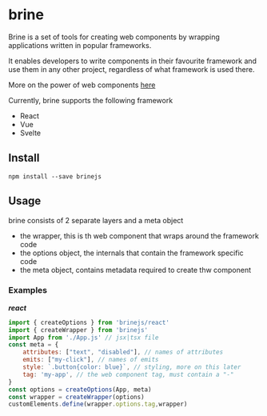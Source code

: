 # brine
Brine is a set of tools for creating web components by wrapping applications written in popular frameworks.

It enables developers to write components in their favourite framework and use them in any other project, regardless of what framework is used there. 

More on the power of web components [here](https://www.webcomponents.org/introduction)

Currently, brine supports the following framework
- React
- Vue
- Svelte

## Install
```
npm install --save brinejs
```

## Usage 
brine consists of 2 separate layers and a meta object
- the wrapper, this is th web component that wraps around the framework code
- the options object, the internals that contain the framework specific code
- the meta object, contains metadata required to create thw component

### Examples
***react***
```javascript
import { createOptions } from 'brinejs/react'
import { createWrapper } from 'brinejs'
import App from './App.js' // jsx|tsx file
const meta = {
    attributes: ["text", "disabled"], // names of attributes
    emits: ["my-click"], // names of emits 
    style: `.button{color: blue}`, // styling, more on this later
    tag: 'my-app', // the web component tag, must contain a "-"
}
const options = createOptions(App, meta)
const wrapper = createWrapper(options)
customElements.define(wrapper.options.tag,wrapper)
```
